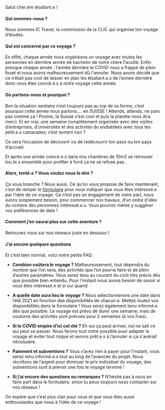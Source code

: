 Salut cher.ère étudiant.e !

#### Qui sommes-nous ?

Nous sommes IC Travel, la commission de la CLIC qui organise ton voyage d’études.

#### Qui est concerné par ce voyage ?

En effet, chaque année nous organisons un voyage avec toutes les personnes en dernière année de bachelor de notre chère Faculté. Enfin presque chaque année : l’année dernière le COVID nous a frappé de plein fouet et nous avons malheureusement dû l'annuler. Nous avons décidé que ce n’était pas cool de laisser en plan les étudiant.e.s de l’année dernière donc vous êtes convié.e.s à notre voyage cette année. 

#### Où partons-nous et pourquoi ?

Bon la situation sanitaire n’est toujours pas au top de sa forme, c’est pourquoi cette année nous partons…. en SUISSE ! Attends, attends, ne pars pas comme ça ! Promis, la Suisse c’est cool et puis la planète nous dira merci. Et en vrai, une semaine complètement organisée avec des visites d’entreprises, d’universités et des activités du endiablées avec tous tes petit.e.s camarades; c’est tentant non ?

Ce sera l’occasion de découvrir ou de redécouvrir ton pays ou ton pays d’accueil.

Et après une année coincé.e.s dans nos chambres de 10m2 se retrouver tou.te.s ensemble pour profiter à fond ça ne se refuse pas. 

#### Alors, tenté.e ? Vous voulez nous le dire ?

Ça vous branche ? Nous aussi. Ce qu’on vous propose de faire maintenant, c’est de remplir le [formulaire](https://go.epfl.ch/LetsICTravel) pour nous indiquer que vous êtes intéressé.e par l’idée de ce voyage. Ce n’est pas un engagement de votre part, nous avons simplement besoin, pour commencer nos travaux, d’un ordre d’idée du nombre des personnes intéressé.e.s. Vous pourrez même y suggérer vos préférences de date !

#### Comment j’en saurai plus sur cette aventure ?

Retrouvez nous sur nos réseaux juste en dessous !

#### J’ai encore quelques questions

Et c’est bien normal, voici notre petite FAQ :

- **Combien coûtera le voyage ?** Malheureusement, tout dépendra du nombre que l’on sera, des activités que l’on pourra faire et de plein d’autres paramètres. Vous serez tenu au courant du coût très précis dès que possible bien entendu. Pour l'instant nous avons besoin de savoir si vous êtes intéressé.e et si oui quand.

- **A quelle date aura lieu le voyage ?** Nous sélectionnerons une date dans l’été 2021 en fonction des disponibilités de chacun.e. Mettez toutes vos disponibilités dans le formulaire ! Vous serez également tenu informé.e dès que possible. Le voyage est prévu de durer une semaine, mais de coutume des activités sont prévues pour 2 semaines (à vos frais).

- **Si le COVID empire d’ici cet été ?** Eh oui ça peut arriver, nul ne sait ce qui peut se passer. Nous ferons tout notre possible pour adapter le voyage et éviter tout risque et serons prêt.e.s à l’annuler si ça s'avérait nécessaire.

- **Paiement et subventions ?** Vous n’avez rien à payer pour l’instant, vous serez tenu informé.e.s tout au long de l’avancée du projet. Nous récoltons de l’argent pour diminuer le prix individuel du voyage, des subventions sont à prévoir une fois le voyage terminé !

- **Si j’ai encore des questions ou remarques ?** N’hésite pas à nous en faire part dans le formulaire, sinon tu peux toujours nous contacter sur nos réseaux !

On espère que c’est plus clair pour vous et que vous êtes aussi enthousiastes que nous à l’idée de ce voyage !
